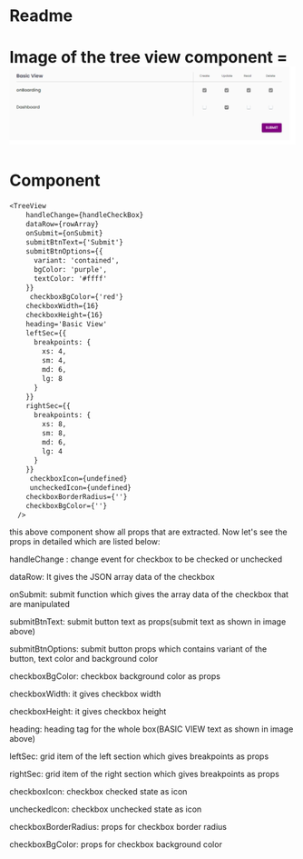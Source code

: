    
   # Readme

   # Image of the tree view component =  ![Alt text](../../assets/tree_view.png)
   
   # Component 
    <TreeView
        handleChange={handleCheckBox}
        dataRow={rowArray}
        onSubmit={onSubmit}
        submitBtnText={'Submit'}
        submitBtnOptions={{
          variant: 'contained',
          bgColor: 'purple',
          textColor: '#ffff'
        }}
         checkboxBgColor={'red'}
        checkboxWidth={16}  
        checkboxHeight={16}
        heading='Basic View'
        leftSec={{
          breakpoints: {
            xs: 4,
            sm: 4,
            md: 6,
            lg: 8
          }
        }}
        rightSec={{
          breakpoints: {
            xs: 8,
            sm: 8,
            md: 6,
            lg: 4
          }
        }}
         checkboxIcon={undefined}
         uncheckedIcon={undefined}
        checkboxBorderRadius={''}
        checkboxBgColor={''}  
      />


this above component show all props that are extracted. Now let's see the props in detailed which are listed 
below: 


handleChange : change event for checkbox to be checked or unchecked

dataRow: It gives the JSON array data of the checkbox

onSubmit: submit function which gives the array data of the checkbox that are manipulated

submitBtnText: submit button text as props(submit text as shown in image above)

submitBtnOptions: submit button props which contains variant of the button, text color and background color

checkboxBgColor: checkbox background color as props

checkboxWidth: it gives checkbox width

checkboxHeight: it gives checkbox height

heading: heading tag for the whole box(BASIC VIEW text as shown in image above)

leftSec: grid item of the left section which gives breakpoints as props

rightSec: grid item of the right section which gives breakpoints as props

checkboxIcon: checkbox checked state as icon

uncheckedIcon: checkbox unchecked state as icon

checkboxBorderRadius: props for checkbox border radius 

checkboxBgColor: props for checkbox background color


























